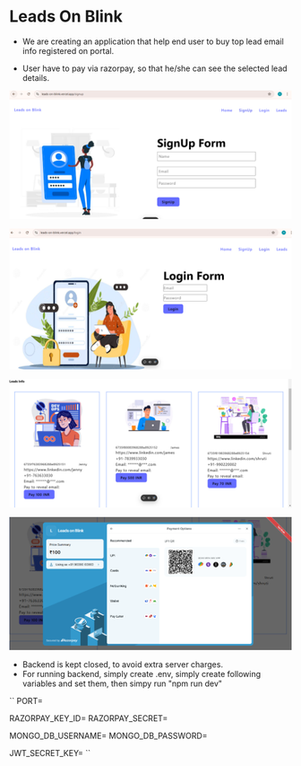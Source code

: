 # Leads On Blink

- We are creating an application that help end user to buy top lead email info registered on portal.

- User have to pay via razorpay, so that he/she can see the selected lead details.

![alt text](signup.png)

![alt text](login.png)

![alt text](lead.png)

![alt text](razorpay.png)

- Backend is kept closed, to avoid extra server charges.
- For running backend, simply create .env, simply create following variables and set them, then simpy run 
"npm run dev"

``
PORT=

RAZORPAY_KEY_ID=
RAZORPAY_SECRET=

MONGO_DB_USERNAME=
MONGO_DB_PASSWORD=

JWT_SECRET_KEY=
``





